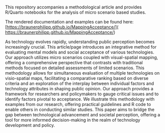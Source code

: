 This repository accompanies a methodological article and provides R/Quarto notebooks for the analysis of micro scenario based studies.

The rendered documentation and examples can be found here:
[https://braunerphilipp.github.io/MappingAcceptance/](
https://braunerphilipp.github.io/MappingAcceptance/)

As technology evolves rapidly, understanding public perception becomes increasingly crucial.
This article/page introduces an integrative method for evaluating mental models and social acceptance of various technologies. Our approach utilizes micro scenarios coupled with visual-spatial mapping, offering a comprehensive perspective that contrasts with traditional methods focused on detailed assessments of limited scenarios. This methodology allows for simultaneous evaluation of multiple technologies on visio-spatial maps, facilitating a comparative ranking based on diverse criteria and an exploration of the interplay between individual factors and technology attributes in shaping public opinion. Our approach provides a framework for researchers and policymakers to gauge critical issues and to identify factors pivotal to acceptance. We illustrate this methodology with examples from our research, offering practical guidelines and R code to enable others in conducting similar studies. This paper aims to bridge the gap between technological advancement and societal perception, offering a tool for more informed decision-making in the realm of technology development and policy.
